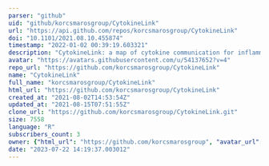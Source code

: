 ```yaml
---
parser: "github"
uid: "github/korcsmarosgroup/CytokineLink"
url: "https://api.github.com/repos/korcsmarosgroup/CytokineLink"
doi: "10.1101/2021.08.10.455874"
timestamp: "2022-01-02 00:39:19.603321"
description: "CytokineLink: a map of cytokine communication for inflammatory and infectious diseases"
avatar: "https://avatars.githubusercontent.com/u/54137652?v=4"
repo_url: "https://github.com/korcsmarosgroup/CytokineLink"
name: "CytokineLink"
full_name: "korcsmarosgroup/CytokineLink"
html_url: "https://github.com/korcsmarosgroup/CytokineLink"
created_at: "2021-08-02T14:53:54Z"
updated_at: "2021-08-15T07:51:55Z"
clone_url: "https://github.com/korcsmarosgroup/CytokineLink.git"
size: 7558
language: "R"
subscribers_count: 3
owner: {"html_url": "https://github.com/korcsmarosgroup", "avatar_url": "https://avatars.githubusercontent.com/u/54137652?v=4", "login": "korcsmarosgroup", "type": "Organization"}
date: "2023-07-22 14:19:37.003012"
---
```

